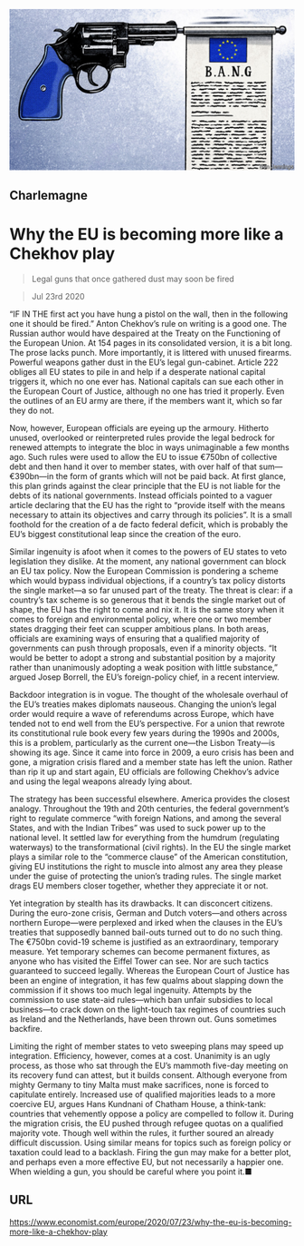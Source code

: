 ![](./images/20200725_EUD000.jpg)

## Charlemagne

# Why the EU is becoming more like a Chekhov play

> Legal guns that once gathered dust may soon be fired

> Jul 23rd 2020

“IF IN THE first act you have hung a pistol on the wall, then in the following one it should be fired.” Anton Chekhov’s rule on writing is a good one. The Russian author would have despaired at the Treaty on the Functioning of the European Union. At 154 pages in its consolidated version, it is a bit long. The prose lacks punch. More importantly, it is littered with unused firearms. Powerful weapons gather dust in the EU’s legal gun-cabinet. Article 222 obliges all EU states to pile in and help if a desperate national capital triggers it, which no one ever has. National capitals can sue each other in the European Court of Justice, although no one has tried it properly. Even the outlines of an EU army are there, if the members want it, which so far they do not.

Now, however, European officials are eyeing up the armoury. Hitherto unused, overlooked or reinterpreted rules provide the legal bedrock for renewed attempts to integrate the bloc in ways unimaginable a few months ago. Such rules were used to allow the EU to issue €750bn of collective debt and then hand it over to member states, with over half of that sum—€390bn—in the form of grants which will not be paid back. At first glance, this plan grinds against the clear principle that the EU is not liable for the debts of its national governments. Instead officials pointed to a vaguer article declaring that the EU has the right to “provide itself with the means necessary to attain its objectives and carry through its policies”. It is a small foothold for the creation of a de facto federal deficit, which is probably the EU’s biggest constitutional leap since the creation of the euro.

Similar ingenuity is afoot when it comes to the powers of EU states to veto legislation they dislike. At the moment, any national government can block an EU tax policy. Now the European Commission is pondering a scheme which would bypass individual objections, if a country’s tax policy distorts the single market—a so far unused part of the treaty. The threat is clear: if a country’s tax scheme is so generous that it bends the single market out of shape, the EU has the right to come and nix it. It is the same story when it comes to foreign and environmental policy, where one or two member states dragging their feet can scupper ambitious plans. In both areas, officials are examining ways of ensuring that a qualified majority of governments can push through proposals, even if a minority objects. “It would be better to adopt a strong and substantial position by a majority rather than unanimously adopting a weak position with little substance,” argued Josep Borrell, the EU’s foreign-policy chief, in a recent interview.

Backdoor integration is in vogue. The thought of the wholesale overhaul of the EU’s treaties makes diplomats nauseous. Changing the union’s legal order would require a wave of referendums across Europe, which have tended not to end well from the EU’s perspective. For a union that rewrote its constitutional rule book every few years during the 1990s and 2000s, this is a problem, particularly as the current one—the Lisbon Treaty—is showing its age. Since it came into force in 2009, a euro crisis has been and gone, a migration crisis flared and a member state has left the union. Rather than rip it up and start again, EU officials are following Chekhov’s advice and using the legal weapons already lying about.

The strategy has been successful elsewhere. America provides the closest analogy. Throughout the 19th and 20th centuries, the federal government’s right to regulate commerce “with foreign Nations, and among the several States, and with the Indian Tribes” was used to suck power up to the national level. It settled law for everything from the humdrum (regulating waterways) to the transformational (civil rights). In the EU the single market plays a similar role to the “commerce clause” of the American constitution, giving EU institutions the right to muscle into almost any area they please under the guise of protecting the union’s trading rules. The single market drags EU members closer together, whether they appreciate it or not.

Yet integration by stealth has its drawbacks. It can disconcert citizens. During the euro-zone crisis, German and Dutch voters—and others across northern Europe—were perplexed and irked when the clauses in the EU’s treaties that supposedly banned bail-outs turned out to do no such thing. The €750bn covid-19 scheme is justified as an extraordinary, temporary measure. Yet temporary schemes can become permanent fixtures, as anyone who has visited the Eiffel Tower can see. Nor are such tactics guaranteed to succeed legally. Whereas the European Court of Justice has been an engine of integration, it has few qualms about slapping down the commission if it shows too much legal ingenuity. Attempts by the commission to use state-aid rules—which ban unfair subsidies to local business—to crack down on the light-touch tax regimes of countries such as Ireland and the Netherlands, have been thrown out. Guns sometimes backfire.

Limiting the right of member states to veto sweeping plans may speed up integration. Efficiency, however, comes at a cost. Unanimity is an ugly process, as those who sat through the EU’s mammoth five-day meeting on its recovery fund can attest, but it builds consent. Although everyone from mighty Germany to tiny Malta must make sacrifices, none is forced to capitulate entirely. Increased use of qualified majorities leads to a more coercive EU, argues Hans Kundnani of Chatham House, a think-tank: countries that vehemently oppose a policy are compelled to follow it. During the migration crisis, the EU pushed through refugee quotas on a qualified majority vote. Though well within the rules, it further soured an already difficult discussion. Using similar means for topics such as foreign policy or taxation could lead to a backlash. Firing the gun may make for a better plot, and perhaps even a more effective EU, but not necessarily a happier one. When wielding a gun, you should be careful where you point it.■

## URL

https://www.economist.com/europe/2020/07/23/why-the-eu-is-becoming-more-like-a-chekhov-play
